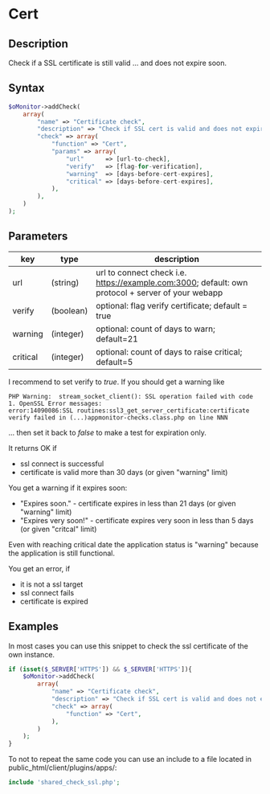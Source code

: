 # Cert #

## Description ##

Check if a SSL certificate is still valid ... and does not expire soon.

## Syntax ##

```php
$oMonitor->addCheck(
	array(
		"name" => "Certificate check",
		"description" => "Check if SSL cert is valid and does not expire soon",
		"check" => array(
			"function" => "Cert",
			"params" => array(
				"url"      => [url-to-check],
				"verify"   => [flag-for-verification],
				"warning"  => [days-before-cert-expires],
				"critical" => [days-before-cert-expires],
			),
		),
	)
);
```

## Parameters ##

| key      | type     | description |
|---       |---       |---
|url       |(string)  |url to connect check i.e. https://example.com:3000; default: own protocol + server of your webapp
|verify    |(boolean) |optional: flag verify certificate; default = true
|warning   |(integer) |optional: count of days to warn; default=21
|critical  |(integer) |optional: count of days to raise critical; default=5

I recommend to set verify to *true*. If you should get a warning like 

    PHP Warning:  stream_socket_client(): SSL operation failed with code 1. OpenSSL Error messages:
    error:14090086:SSL routines:ssl3_get_server_certificate:certificate verify failed in (...)appmonitor-checks.class.php on line NNN

... then set it back to *false* to make a test for expiration only.

It returns OK if

- ssl connect is successful
- certificate is valid more than 30 days (or given "warning" limit)

You get a warning if it expires soon:

- "Expires soon." - certificate expires in less than 21 days (or given "warning" limit)
- "Expires very soon!" - certificate expires very soon in less than 5 days (or given "critcal" limit)

Even with reaching critical date the application status is "warning" because the application is still functional.

You get an error, if

- it is not a ssl target
- ssl connect fails
- certificate is expired

## Examples ##

In most cases you can use this snippet to check the ssl certificate of the own instance.

```php
if (isset($_SERVER['HTTPS']) && $_SERVER['HTTPS']){
    $oMonitor->addCheck(
        array(
            "name" => "Certificate check",
            "description" => "Check if SSL cert is valid and does not expire soon",
            "check" => array(
                "function" => "Cert",
            ),
        )
    );
}
```

To not to repeat the same code you can use an include to a file located in public_html/client/plugins/apps/:

```php
include 'shared_check_ssl.php';
```
